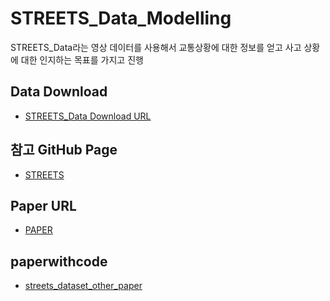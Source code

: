 # STREETS_Data_Modelling
STREETS_Data라는 영상 데이터를 사용해서 교통상황에 대한 정보를 얻고 사고 상황에 대한 인지하는 목표를 가지고 진행

## Data Download 

* [STREETS_Data Download URL](https://databank.illinois.edu/datasets/IDB-3671567)



## 참고 GitHub Page

*  [STREETS](https://github.com/corey-snyder/STREETS)


## Paper URL

* [PAPER](https://papers.nips.cc/paper_files/paper/2019/hash/ee389847678a3a9d1ce9e4ca69200d06-Abstract.html)

## paperwithcode

* [streets_dataset_other_paper](https://paperswithcode.com/dataset/streets)
